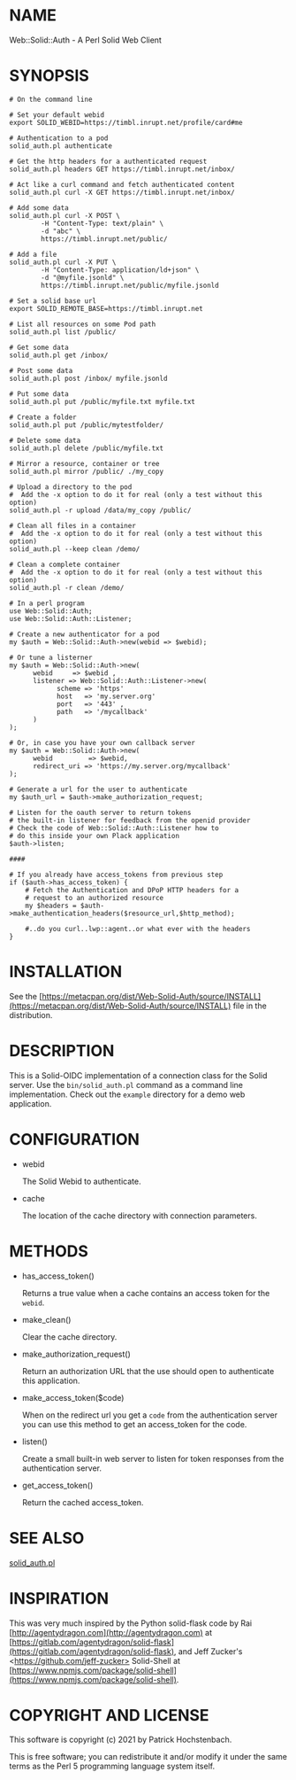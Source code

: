 # NAME

Web::Solid::Auth - A Perl Solid Web Client

# SYNOPSIS

    # On the command line

    # Set your default webid
    export SOLID_WEBID=https://timbl.inrupt.net/profile/card#me

    # Authentication to a pod
    solid_auth.pl authenticate

    # Get the http headers for a authenticated request
    solid_auth.pl headers GET https://timbl.inrupt.net/inbox/

    # Act like a curl command and fetch authenticated content
    solid_auth.pl curl -X GET https://timbl.inrupt.net/inbox/

    # Add some data
    solid_auth.pl curl -X POST \
            -H "Content-Type: text/plain" \
            -d "abc" \
            https://timbl.inrupt.net/public/
    
    # Add a file
    solid_auth.pl curl -X PUT \
            -H "Content-Type: application/ld+json" \
            -d "@myfile.jsonld" \
            https://timbl.inrupt.net/public/myfile.jsonld 

    # Set a solid base url
    export SOLID_REMOTE_BASE=https://timbl.inrupt.net

    # List all resources on some Pod path
    solid_auth.pl list /public/

    # Get some data
    solid_auth.pl get /inbox/

    # Post some data
    solid_auth.pl post /inbox/ myfile.jsonld 

    # Put some data
    solid_auth.pl put /public/myfile.txt myfile.txt 

    # Create a folder
    solid_auth.pl put /public/mytestfolder/

    # Delete some data
    solid_auth.pl delete /public/myfile.txt

    # Mirror a resource, container or tree
    solid_auth.pl mirror /public/ ./my_copy

    # Upload a directory to the pod
    #  Add the -x option to do it for real (only a test without this option)
    solid_auth.pl -r upload /data/my_copy /public/

    # Clean all files in a container
    #  Add the -x option to do it for real (only a test without this option)
    solid_auth.pl --keep clean /demo/

    # Clean a complete container 
    #  Add the -x option to do it for real (only a test without this option)
    solid_auth.pl -r clean /demo/

    # In a perl program
    use Web::Solid::Auth;
    use Web::Solid::Auth::Listener;

    # Create a new authenticator for a pod
    my $auth = Web::Solid::Auth->new(webid => $webid);

    # Or tune a listerner
    my $auth = Web::Solid::Auth->new(
          webid     => $webid ,
          listener => Web::Solid::Auth::Listener->new(
                scheme => 'https'
                host   => 'my.server.org'
                port   => '443' ,
                path   => '/mycallback'
          )
    );

    # Or, in case you have your own callback server
    my $auth = Web::Solid::Auth->new(
          webid         => $webid,
          redirect_uri => 'https://my.server.org/mycallback'
    );

    # Generate a url for the user to authenticate
    my $auth_url = $auth->make_authorization_request;

    # Listen for the oauth server to return tokens
    # the built-in listener for feedback from the openid provider
    # Check the code of Web::Solid::Auth::Listener how to
    # do this inside your own Plack application
    $auth->listen;

    ####

    # If you already have access_tokens from previous step
    if ($auth->has_access_token) {
        # Fetch the Authentication and DPoP HTTP headers for a
        # request to an authorized resource
        my $headers = $auth->make_authentication_headers($resource_url,$http_method);

        #..do you curl..lwp::agent..or what ever with the headers
    }

# INSTALLATION

See the [https://metacpan.org/dist/Web-Solid-Auth/source/INSTALL](https://metacpan.org/dist/Web-Solid-Auth/source/INSTALL) file in the 
distribution.

# DESCRIPTION

This is a Solid-OIDC implementation of a connection class for the Solid
server. Use the `bin/solid_auth.pl` command as a command line implementation.
Check out the `example` directory for a demo web application.

# CONFIGURATION

- webid

    The Solid Webid to authenticate.

- cache

    The location of the cache directory with connection parameters.

# METHODS

- has\_access\_token()

    Returns a true value when a cache contains an access token for the `webid`.

- make\_clean()

    Clear the cache directory.

- make\_authorization\_request()

    Return an authorization URL that the use should open to authenticate this
    application.

- make\_access\_token($code)

    When on the redirect url you get a `code` from the authentication server you
    can use this method to get an access\_token for the code.

- listen()

    Create a small built-in web server to listen for token responses from the
    authentication server.

- get\_access\_token()

    Return the cached access\_token.

# SEE ALSO

[solid\_auth.pl](https://metacpan.org/pod/solid_auth.pl)

# INSPIRATION

This was very much inspired by the Python solid-flask code by
Rai [http://agentydragon.com](http://agentydragon.com) at [https://gitlab.com/agentydragon/solid-flask](https://gitlab.com/agentydragon/solid-flask),
and Jeff Zucker's &lt;https://github.com/jeff-zucker> Solid-Shell at [https://www.npmjs.com/package/solid-shell](https://www.npmjs.com/package/solid-shell).

# COPYRIGHT AND LICENSE

This software is copyright (c) 2021 by Patrick Hochstenbach.

This is free software; you can redistribute it and/or modify it under the same terms as the Perl 5 programming language system itself.
